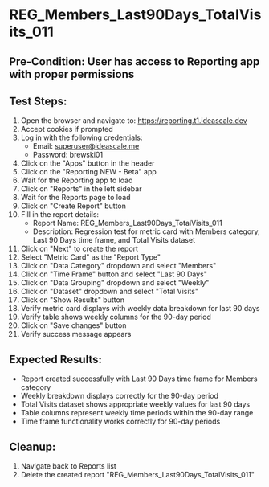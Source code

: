 # REG_Members_Last90Days_TotalVisits_011

## Pre-Condition: User has access to Reporting app with proper permissions

## Test Steps:
1. Open the browser and navigate to: https://reporting.t1.ideascale.dev
2. Accept cookies if prompted
3. Log in with the following credentials:
   - Email: superuser@ideascale.me
   - Password: brewski01
4. Click on the "Apps" button in the header
5. Click on the "Reporting NEW - Beta" app
6. Wait for the Reporting app to load
7. Click on "Reports" in the left sidebar
8. Wait for the Reports page to load
9. Click on "Create Report" button
10. Fill in the report details:
    - Report Name: REG_Members_Last90Days_TotalVisits_011
    - Description: Regression test for metric card with Members category, Last 90 Days time frame, and Total Visits dataset
11. Click on "Next" to create the report
12. Select "Metric Card" as the "Report Type"
13. Click on "Data Category" dropdown and select "Members"
14. Click on "Time Frame" button and select "Last 90 Days"
15. Click on "Data Grouping" dropdown and select "Weekly"
16. Click on "Dataset" dropdown and select "Total Visits"
17. Click on "Show Results" button
18. Verify metric card displays with weekly data breakdown for last 90 days
19. Verify table shows weekly columns for the 90-day period
20. Click on "Save changes" button
21. Verify success message appears

## Expected Results:
- Report created successfully with Last 90 Days time frame for Members category
- Weekly breakdown displays correctly for the 90-day period
- Total Visits dataset shows appropriate weekly values for last 90 days
- Table columns represent weekly time periods within the 90-day range
- Time frame functionality works correctly for 90-day periods

## Cleanup:
1. Navigate back to Reports list
2. Delete the created report "REG_Members_Last90Days_TotalVisits_011"